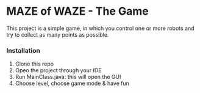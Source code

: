 # MAZE of WAZE - The Game


This project is a simple game, in which you control one or more robots and try to collect as many points as possible.


### Installation

1. Clone this repo
2. Open the project through your IDE
3. Run MainClass.java: this will open the GUI 
4. Choose level, choose game mode & have fun

